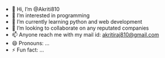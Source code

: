 - 👋 Hi, I’m @Akriti810
- 👀 I’m interested in programming 
- 🌱 I’m currently learning python and web development 
- 💞️ I’m looking to collaborate on any reputated companies
- 📫 Anyone reach me with my mail id: akritiraj810@gmail.com 
- 😄 Pronouns: ...
- ⚡ Fun fact: ...

<!---
Akriti810/Akriti810 is a ✨ special ✨ repository because its `README.md` (this file) appears on your GitHub profile.
You can click the Preview link to take a look at your changes.
--->
